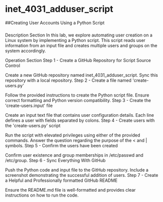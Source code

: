 # inet_4031_adduser_script

##Creating User Accounts Using a Python Script
###

Description Section
In this lab, we explore automating user creation on a Linux system by implementing a Python script. This script reads user information from an input file and creates multiple users and groups on the system accordingly.

Operation Section
Step 1 - Create a GitHub Repository for Script Source Control

Create a new GitHub repository named inet_4031_adduser_script.
Sync this repository with a local repository.
Step 2 - Create a file named 'create-users.py'

Follow the provided instructions to create the Python script file.
Ensure correct formatting and Python version compatibility.
Step 3 - Create the 'create-users.input' file

Create an input text file that contains user configuration details.
Each line defines a user with fields separated by colons.
Step 4 - Create users with the 'create-users.py' script

Run the script with elevated privileges using either of the provided commands.
Answer the question regarding the purpose of the < and | symbols.
Step 5 - Confirm the users have been created

Confirm user existence and group memberships in /etc/passwd and /etc/group.
Step 6 - Sync Everything With GitHub

Push the Python code and input file to the GitHub repository.
Include a screenshot demonstrating the successful addition of users.
Step 7 - Create a Helpful and Professionally formatted GitHub README

Ensure the README.md file is well-formatted and provides clear instructions on how to run the code.

